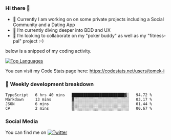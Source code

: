 ### Hi there 👋


- 🔭 Currently I am working on on some private projects including a Social Community and a Dating App
- 🌱 I’m currently diving deeper into BDD and UX
- 👯 I’m looking to collaborate on my "poker buddy" as well as my "fitness-pal" project :-)

below is a snipped of my coding activity.
<!--
**tomek-i/tomek-i** is a ✨ _special_ ✨ repository because its `README.md` (this file) appears on your GitHub profile.

Here are some ideas to get you started:

- 🔭 I’m currently working on ...
- 🌱 I’m currently learning ...
- 👯 I’m looking to collaborate on ...
- 🤔 I’m looking for help with ...
- 💬 Ask me about ...
- 📫 How to reach me: ...
- 😄 Pronouns: ...
- ⚡ Fun fact: ...
-->
[![Top Languages](https://github-readme-stats.vercel.app/api/top-langs/?username=tomek-i&layout=compact)](https://github.com/tomek-i)

You can visit my Code Stats page here: https://codestats.net/users/tomek-i

### 💬 Weekly development breakdown
<!--START_SECTION:waka-->

```text
TypeScript   6 hrs 40 mins   ███████████████████████▓░   94.72 %
Markdown     13 mins         ▓░░░░░░░░░░░░░░░░░░░░░░░░   03.17 %
JSON         6 mins          ▒░░░░░░░░░░░░░░░░░░░░░░░░   01.44 %
C#           2 mins          ▒░░░░░░░░░░░░░░░░░░░░░░░░   00.67 %
```

<!--END_SECTION:waka-->

<!-- Actual text -->

### Social Media
You can find me on [![Twitter][1.2]][1]

<!-- Icons -->

[1.2]: http://i.imgur.com/wWzX9uB.png 


<!-- Links to your social media accounts -->

[1]: https://twitter.com/tomek_i

